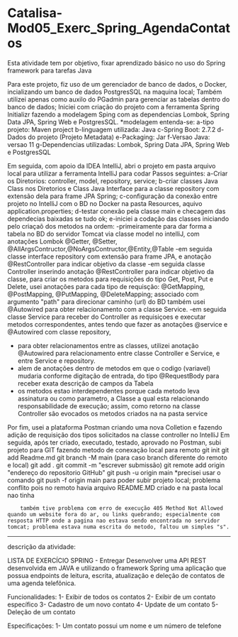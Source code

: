 # Catalisa-Mod05_Exerc_Spring_AgendaContatos
Esta atividade tem  por objetivo, fixar aprendizado básico no uso do Spring framework  para tarefas Java

Para este projeto, fiz uso de um gerenciador de banco de dados, o Docker, incializando um banco de dados PostgresSQL na maquina local;
Também utilizei apenas como auxilo do PGadmin para gerenciar as tabelas dentro do banco de dados;
Iniciei com criação do projeto com a ferramenta Spring Initializr fazendo a modelagem Sping com as dependencias Lombok, Spring Data JPA, Spring Web e PostgresSQL.
  *modelagem entenda-se: 
        a-tipo projeto: Maven project
        b-linguagem utilizada: Java
        c-Spring Boot: 2.7.2
        d-Dados do projeto (Projeto Metadata)
        e-Packaging: Jar
        f-Versao Java: versao 11
        g-Dependencias utilizadas: Lombok, Spring Data JPA, Spring Web e PostgresSQL

Em seguida, com apoio da IDEA IntelliJ, abri o projeto em pasta arquivo local para utilizar a ferramenta IntelliJ para codar
Passos seguintes:
        a-Criar os Diretorios: controller, model, repository, service;
        b-criar classes Java Class nos Diretorios e Class Java Interface para a classe repository com extensão dela para frame JPA Spring;
        c-configuração da conexão entre projeto no IntelliJ com o BD no Docker na pasta Resources, aquivo application.properties;
        d-testar conexão pela classe main e checagem das dependecias baixadas se tudo ok;
        e-iniciei a codação das classes iniciando pelo criaçaõ dos metodos na ordem:
            -primeiramente para dar forma a tabela no BD do servidor Tomcat via classe model no intelliJ, com anotações Lombok @Getter, @Setter, @AllArgsContructor,@NoArgsContructor,@Entity,@Table
            -em seguida classe interface repository com extensão para frame JPA, e anotação @RestController para indicar objetivo da classe
            -em seguida classe Controller inserindo anotação @RestController para indicar objetivo da classe, para criar os metodos para requisições do tipo Get, Post, Put e Delete,
              usei anotações para cada tipo de requisção: @GetMapping, @PostMapping, @PutMapping, @DeleteMapping; associado com argumento "path" para direcionar caminho (url) do BD
              também usei @Autowired para obter relacionamento com a classe Service.
            -em seguida classe Service para receber do Controller as requisiçoes e executar metodos correspondentes, antes tendo que fazer as anotações @service e @Autowired com classe repository,
            
* para obter relacionamentos entre as classes, utilizei anotação @Autowired para relacionamento entre classe Controller e Service, e entre Service e repository.
* alem de anotações dentro de metodos em que o codigo (variavel) mudaria conforme digitação de entrada, do tipo @RequestBody para receber exata descrição de campos da Tabela
* os metodos estao interdependentes porque cada metodo leva assinatura ou como parametro, a Classe a qual esta relacionando responsabilidade de execução; assim, como retorno na classe Controller são evocados os metodos criados na na pasta service

Por fim, usei a plataforma Postman criando uma nova Colletion e fazendo adição de requisição dos tipos solicitados na classe controller no IntelliJ
Em seguida, após ter  criado, executado, testado, aprovado no Postman, subi projeto para GIT fazendo metodo de conexação local para remoto
        git init
        git add Readme.md
        git branch -M main (para caso branch diferente do remoto e local)
        git add .
        git commit -m "escrever submissão)
        git remote add origin "endereço do repositorio GitHub"
        git push -u origin main
        *precisei usar o comando git push -f origin main para poder subir projeto local; problema conflito pois no remoto havia arquivo README.MD criado e na pasta local nao tinha
        
        também tive problema com erro de execução 405 Method Not Allowed quando um website fora do ar, ou links quebrando; especialmente com resposta HTTP onde a pagina nao estava sendo encontrada no servidor tomcat; problema estava numa escrita do metodo, faltou um simples "s".            
        

----------------------------------------------------------------------------------------------------------------

descrição da atividade:

LISTA DE EXERCÍCIO SPRING - Entregar
Desenvolver uma API REST desenvolvida em JAVA e utilizando o framework Spring uma aplicação que possua endpoints de leitura, escrita, atualização e deleção de contatos de uma agenda telefônica.

Funcionalidades:
1- Exibir de todos os contatos
2- Exibir de um contato específico
3- Cadastro de um novo contato
4- Update de um contato
5- Deleção de um contato

Especificações:
1- Um contato possui um nome e um número de telefone
